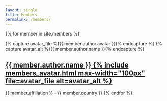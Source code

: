 ```yaml
---
layout: single
title: Members
permalink: /members/
---
```


{% for member in site.members %}

  {% capture avatar_file %}{{ member.author.avatar }}{% endcapture %}
  {% capture avatar_alt %}{{ member.author.name }}{% endcapture %}

  <h2>
    <a href="{{ member.url }}"> {{ member.author.name }} {% include members_avatar.html max-width="100px" file=avatar_file alt=avatar_alt %}
</a>
  </h2>
  {{ member.affiliation }} - {{ member.country }}
{% endfor %}
